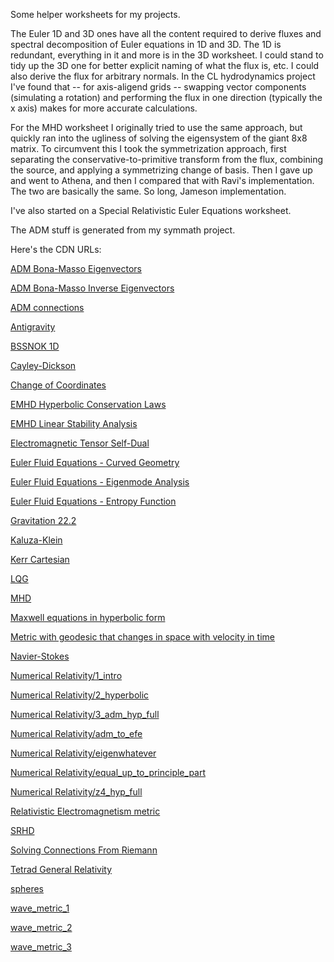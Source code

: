 Some helper worksheets for my projects.

The Euler 1D and 3D ones have all the content required to derive fluxes and spectral decomposition of Euler equations in 1D and 3D.
The 1D is redundant, everything in it and more is in the 3D worksheet.
I could stand to tidy up the 3D one for better explicit naming of what the flux is, etc. 
I could also derive the flux for arbitrary normals.
In the CL hydrodynamics project I've found that -- for axis-aligend grids -- swapping vector components (simulating a rotation) and performing the flux in one direction (typically the x axis) makes for more accurate calculations.

For the MHD worksheet I originally tried to use the same approach, but quickly ran into the ugliness of solving the eigensystem of the giant 8x8 matrix.
To circumvent this I took the symmetrization approach, first separating the conservative-to-primitive transform from the flux, combining the source, and applying a symmetrizing change of basis.
Then I gave up and went to Athena, and then I compared that with Ravi's implementation.  The two are basically the same.  So long, Jameson implementation. 

I've also started on a Special Relativistic Euler Equations worksheet.

The ADM stuff is generated from my symmath project.

Here's the CDN URLs:

[ADM Bona-Masso Eigenvectors](https://cdn.rawgit.com/thenumbernine/MathWorksheets/master/ADM%20Bona%2dMasso%20Eigenvectors%2ehtml)

[ADM Bona-Masso Inverse Eigenvectors](https://cdn.rawgit.com/thenumbernine/MathWorksheets/master/ADM%20Bona%2dMasso%20Inverse%20Eigenvectors%2ehtml)

[ADM connections](https://cdn.rawgit.com/thenumbernine/MathWorksheets/master/ADM%20connections%2ehtml)

[Antigravity](https://cdn.rawgit.com/thenumbernine/MathWorksheets/master/Antigravity%2ehtml)

[BSSNOK 1D](https://cdn.rawgit.com/thenumbernine/MathWorksheets/master/BSSNOK%201D%2ehtml)

[Cayley-Dickson](https://cdn.rawgit.com/thenumbernine/MathWorksheets/master/Cayley%2dDickson%2ehtml)

[Change of Coordinates](https://cdn.rawgit.com/thenumbernine/MathWorksheets/master/Change%20of%20Coordinates%2ehtml)

[EMHD Hyperbolic Conservation Laws](https://cdn.rawgit.com/thenumbernine/MathWorksheets/master/EMHD%20Hyperbolic%20Conservation%20Laws%2ehtml)

[EMHD Linear Stability Analysis](https://cdn.rawgit.com/thenumbernine/MathWorksheets/master/EMHD%20Linear%20Stability%20Analysis%2ehtml)

[Electromagnetic Tensor Self-Dual](https://cdn.rawgit.com/thenumbernine/MathWorksheets/master/Electromagnetic%20Tensor%20Self%2dDual%2ehtml)

[Euler Fluid Equations - Curved Geometry](https://cdn.rawgit.com/thenumbernine/MathWorksheets/master/Euler%20Fluid%20Equations%20%2d%20Curved%20Geometry%2ehtml)

[Euler Fluid Equations - Eigenmode Analysis](https://cdn.rawgit.com/thenumbernine/MathWorksheets/master/Euler%20Fluid%20Equations%20%2d%20Eigenmode%20Analysis%2ehtml)

[Euler Fluid Equations - Entropy Function](https://cdn.rawgit.com/thenumbernine/MathWorksheets/master/Euler%20Fluid%20Equations%20%2d%20Entropy%20Function%2ehtml)

[Gravitation 22.2](https://cdn.rawgit.com/thenumbernine/MathWorksheets/master/Gravitation%2022%2e2%2ehtml)

[Kaluza-Klein](https://cdn.rawgit.com/thenumbernine/MathWorksheets/master/Kaluza%2dKlein%2ehtml)

[Kerr Cartesian](https://cdn.rawgit.com/thenumbernine/MathWorksheets/master/Kerr%20Cartesian%2ehtml)

[LQG](https://cdn.rawgit.com/thenumbernine/MathWorksheets/master/LQG%2ehtml)

[MHD](https://cdn.rawgit.com/thenumbernine/MathWorksheets/master/MHD%2ehtml)

[Maxwell equations in hyperbolic form](https://cdn.rawgit.com/thenumbernine/MathWorksheets/master/Maxwell%20equations%20in%20hyperbolic%20form%2ehtml)

[Metric with geodesic that changes in space with velocity in time](https://cdn.rawgit.com/thenumbernine/MathWorksheets/master/Metric%20with%20geodesic%20that%20changes%20in%20space%20with%20velocity%20in%20time%2ehtml)

[Navier-Stokes](https://cdn.rawgit.com/thenumbernine/MathWorksheets/master/Navier%2dStokes%2ehtml)

[Numerical Relativity/1_intro](https://cdn.rawgit.com/thenumbernine/MathWorksheets/master/Numerical%20Relativity%2f1_intro%2ehtml)

[Numerical Relativity/2_hyperbolic](https://cdn.rawgit.com/thenumbernine/MathWorksheets/master/Numerical%20Relativity%2f2_hyperbolic%2ehtml)

[Numerical Relativity/3_adm_hyp_full](https://cdn.rawgit.com/thenumbernine/MathWorksheets/master/Numerical%20Relativity%2f3_adm_hyp_full%2ehtml)

[Numerical Relativity/adm_to_efe](https://cdn.rawgit.com/thenumbernine/MathWorksheets/master/Numerical%20Relativity%2fadm_to_efe%2ehtml)

[Numerical Relativity/eigenwhatever](https://cdn.rawgit.com/thenumbernine/MathWorksheets/master/Numerical%20Relativity%2feigenwhatever%2ehtml)

[Numerical Relativity/equal_up_to_principle_part](https://cdn.rawgit.com/thenumbernine/MathWorksheets/master/Numerical%20Relativity%2fequal_up_to_principle_part%2ehtml)

[Numerical Relativity/z4_hyp_full](https://cdn.rawgit.com/thenumbernine/MathWorksheets/master/Numerical%20Relativity%2fz4_hyp_full%2ehtml)

[Relativistic Electromagnetism metric](https://cdn.rawgit.com/thenumbernine/MathWorksheets/master/Relativistic%20Electromagnetism%20metric%2ehtml)

[SRHD](https://cdn.rawgit.com/thenumbernine/MathWorksheets/master/SRHD%2ehtml)

[Solving Connections From Riemann](https://cdn.rawgit.com/thenumbernine/MathWorksheets/master/Solving%20Connections%20From%20Riemann%2ehtml)

[Tetrad General Relativity](https://cdn.rawgit.com/thenumbernine/MathWorksheets/master/Tetrad%20General%20Relativity%2ehtml)

[spheres](https://cdn.rawgit.com/thenumbernine/MathWorksheets/master/spheres%2ehtml)

[wave_metric_1](https://cdn.rawgit.com/thenumbernine/MathWorksheets/master/wave_metric_1%2ehtml)

[wave_metric_2](https://cdn.rawgit.com/thenumbernine/MathWorksheets/master/wave_metric_2%2ehtml)

[wave_metric_3](https://cdn.rawgit.com/thenumbernine/MathWorksheets/master/wave_metric_3%2ehtml)
